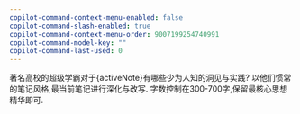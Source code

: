 ```yaml
---
copilot-command-context-menu-enabled: false
copilot-command-slash-enabled: true
copilot-command-context-menu-order: 9007199254740991
copilot-command-model-key: ""
copilot-command-last-used: 0
---
```

著名高校的超级学霸对于{activeNote}有哪些少为人知的洞见与实践?  以他们惯常的笔记风格,最当前笔记进行深化与改写. 字数控制在300-700字,保留最核心思想精华即可.